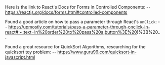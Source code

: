 Here is the link to React's Docs for Forms in Controlled Components:
-- https://reactjs.org/docs/forms.html#controlled-components

Found a good article on how to pass a parameter through React's `onClick`:
-- https://upmostly.com/tutorials/pass-a-parameter-through-onclick-in-react#:~:text=In%20order%20to%20pass%20a,button%3E%20)%3B%20...

Found a great resource for QuickSort Algorithms, researching for the quicksort toy problem:
-- https://www.guru99.com/quicksort-in-javascript.html





